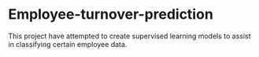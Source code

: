 # Employee-turnover-prediction
This project have attempted to create supervised learning models to assist in classifying certain employee data.

